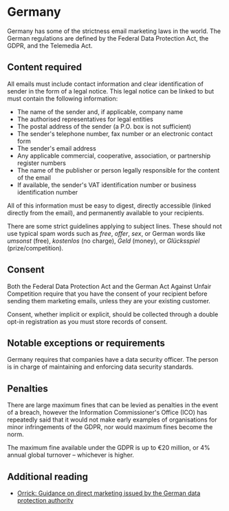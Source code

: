 # Germany
Germany has some of the strictness email marketing laws in the world. The German regulations are defined by the Federal Data Protection Act, the GDPR, and the Telemedia Act.

## Content required
All emails must include contact information and clear identification of sender in the form of a legal notice. This legal notice can be linked to but must contain the following information:
- The name of the sender and, if applicable, company name
- The authorised representatives for legal entities
- The postal address of the sender (a P.O. box is not sufficient)
- The sender's telephone number, fax number or an electronic contact form
- The sender's email address
- Any applicable commercial, cooperative, association, or partnership register numbers
- The name of the publisher or person legally responsible for the content of the email
- If available, the sender's VAT identification number or business identification number

All of this information must be easy to digest, directly accessible (linked directly from the email), and permanently available to your recipients.

There are some strict guidelines applying to subject lines. These should not use typical spam words such as _free_, _offer_, _sex_, or German words like _umsonst_ (free), _kostenlos_ (no charge), _Geld_ (money), or _Glücksspiel_ (prize/competition).

## Consent
Both the Federal Data Protection Act and the German Act Against Unfair Competition require that you have the consent of your recipient before sending them marketing emails, unless they are your existing customer.

Consent, whether implicit or explicit, should be collected through a double opt-in registration as you must store records of consent.

## Notable exceptions or requirements
Germany requires that companies have a data security officer. The person is in charge of maintaining and enforcing data security standards.

## Penalties
There are large maximum fines that can be levied as penalties in the event of a breach, however the Information Commissioner's Office (ICO) has repeatedly said that it would not make early examples of organisations for minor infringements of the GDPR, nor would maximum fines become the norm.

The maximum fine available under the GDPR is up to €20 million, or 4% annual global turnover – whichever is higher.

## Additional reading
- [Orrick: Guidance on direct marketing issued by the German data protection authority](https://blogs.orrick.com/trustanchor/2018/12/07/guidance-on-direct-marketing-issued-by-the-german-data-protection-supervisory-authorities/)
